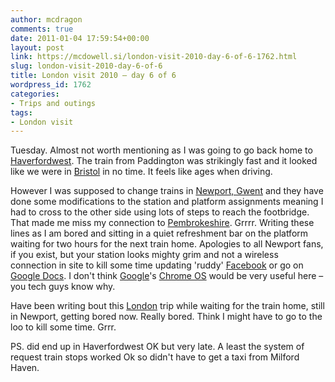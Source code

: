 ```yaml
---
author: mcdragon
comments: true
date: 2011-01-04 17:59:54+00:00
layout: post
link: https://mcdowell.si/london-visit-2010-day-6-of-6-1762.html
slug: london-visit-2010-day-6-of-6
title: London visit 2010 – day 6 of 6
wordpress_id: 1762
categories:
- Trips and outings
tags:
- London visit
---
```


Tuesday. Almost not worth mentioning as I was going to go back home to [Haverfordwest](http://en.wikipedia.org/wiki/Haverfordwest). The train from Paddington was strikingly fast and it looked like we were in [Bristol](http://en.wikipedia.org/wiki/Bristol) in no time. It feels like ages when driving.

However I was supposed to change trains in [Newport, Gwent](http://en.wikipedia.org/wiki/Newport) and they have done some modifications to the station and platform assignments meaning I had to cross to the other side using lots of steps to reach the footbridge. That made me miss my connection to [Pembrokeshire](http://en.wikipedia.org/wiki/Pembrokeshire). Grrrr. Writing these lines as I am bored and sitting in a quiet refreshment bar on the platform waiting for two hours for the next train home. Apologies to all Newport fans, if you exist, but your station looks mighty grim and not a wireless connection in site to kill some time updating 'ruddy' [Facebook](http://en.wikipedia.org/wiki/Facebook) or go on [Google Docs](http://docs.google.com). I don't think [Google](http://en.wikipedia.org/wiki/Google)'s [Chrome OS](http://en.wikipedia.org/wiki/Google_Chrome_OS) would be very useful here – you tech guys know why.

Have been writing bout this [London](http://en.wikipedia.org/wiki/London) trip while waiting for the train home, still in Newport, getting bored now. Really bored. Think I might have to go to the loo to kill some time. Grrr.

PS. did end up in Haverfordwest OK but very late. A least the system of request train stops worked Ok so didn't have to get a taxi from Milford Haven.
